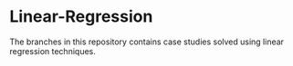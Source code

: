 # Linear-Regression

The branches in this repository contains case studies solved using linear regression techniques.
